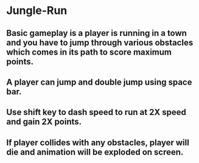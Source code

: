 # Jungle-Run
## Basic gameplay is a player is running in a town and you have to jump through various obstacles which comes in its path to score maximum points.
## A player can jump and double jump using space bar.
## Use shift key to dash speed to run at 2X speed and gain 2X points.
## If player collides with any obstacles, player will die and animation will be exploded on screen.
